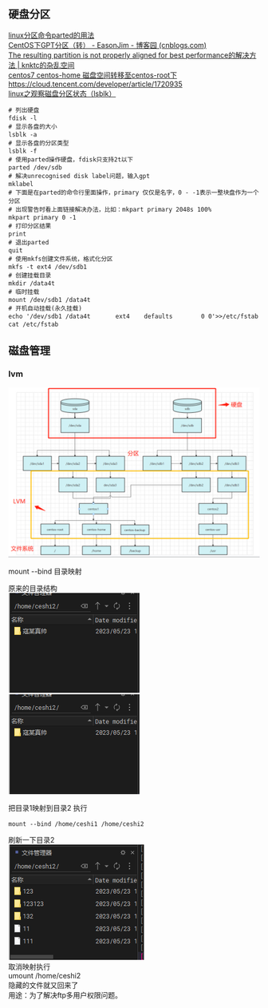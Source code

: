 ## 硬盘分区

[linux分区命令parted的用法](https://www.cnblogs.com/wholj/p/10924129.html)  
[CentOS下GPT分区（转） - EasonJim - 博客园 (cnblogs.com)](https://www.cnblogs.com/EasonJim/p/9583268.html)  
[The resulting partition is not properly aligned for best performance的解决方法 | knktc的杂乱空间](https://knktc.com/2014/06/03/resulting-partition-is-not-properly-aligned-for-best-performance/)  
[centos7 centos-home 磁盘空间转移至centos-root下](https://blog.csdn.net/qq_42095014/article/details/122843769)  
https://cloud.tencent.com/developer/article/1720935  
[linux之观察磁盘分区状态（lsblk）](https://huaweicloud.csdn.net/635669e9d3efff3090b5e72c.html)

```shell
# 列出硬盘
fdisk -l
# 显示各盘的大小
lsblk -a
# 显示各盘的分区类型
lsblk -f
# 使用parted操作硬盘，fdisk只支持2t以下
parted /dev/sdb
# 解决unrecognised disk label问题，输入gpt
mklabel
# 下面是在parted的命令行里面操作，primary 仅仅是名字，0 - -1表示一整块盘作为一个分区
# 出现警告时看上面链接解决办法，比如：mkpart primary 2048s 100%
mkpart primary 0 -1
# 打印分区结果
print
# 退出parted
quit
# 使用mkfs创建文件系统，格式化分区
mkfs -t ext4 /dev/sdb1
# 创建挂载目录
mkdir /data4t
# 临时挂载
mount /dev/sdb1 /data4t
# 开机自动挂载(永久挂载)
echo '/dev/sdb1 /data4t       ext4    defaults        0 0'>>/etc/fstab
cat /etc/fstab
```

## 磁盘管理
### lvm  
![img_15.png](img_15.png)

mount --bind 目录映射   

原来的目录结构  
![img_16.png](img_16.png)
![img_17.png](img_17.png)

把目录1映射到目录2  执行 
```shell
mount --bind /home/ceshi1 /home/ceshi2
``` 
刷新一下目录2  
![img_18.png](img_18.png)  
取消映射执行  
umount /home/ceshi2  
隐藏的文件就又回来了  
用途：为了解决ftp多用户权限问题。    

